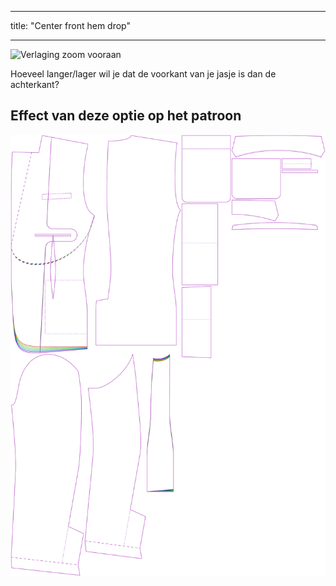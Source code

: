 - - -
title: "Center front hem drop"
- - -

![Verlaging zoom vooraan](centerfronthemdrop.svg)

Hoeveel langer/lager wil je dat de voorkant van je jasje is dan de achterkant?

## Effect van deze optie op het patroon

![Deze afbeelding toont het effect van deze optie door meerdere varianten die een andere waarde hebben voor deze optie te vervangen](jaeger_centerfronthemdrop_sample.svg "Effect of this option on the pattern")
